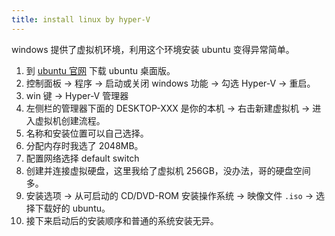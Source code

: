 ```yaml
---
title: install linux by hyper-V
---
```


windows 提供了虚拟机环境，利用这个环境安装 ubuntu 变得异常简单。

1. 到 [ubuntu 官网](https://cn.ubuntu.com/download) 下载 ubuntu 桌面版。
2. 控制面板 → 程序 → 启动或关闭 windows 功能 → 勾选 Hyper-V → 重启。
3. win 键 → Hyper-V 管理器 
4. 左侧栏的管理器下面的 DESKTOP-XXX 是你的本机 → 右击新建虚拟机 → 进入虚拟机创建流程。
5. 名称和安装位置可以自己选择。
6. 分配内存时我选了 2048MB。
7. 配置网络选择 default switch
8. 创建并连接虚拟硬盘，这里我给了虚拟机 256GB，没办法，哥的硬盘空间多。
9. 安装选项 → 从可启动的 CD/DVD-ROM 安装操作系统 → 映像文件 `.iso` → 选择下载好的 ubuntu。
10. 接下来启动后的安装顺序和普通的系统安装无异。

